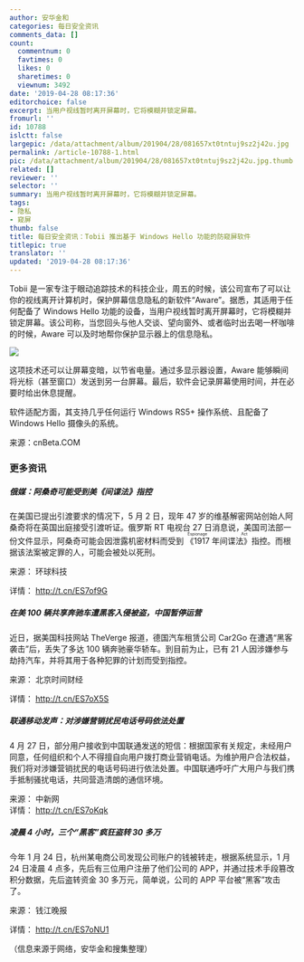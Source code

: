 ```yaml
---
author: 安华金和
categories: 每日安全资讯
comments_data: []
count:
  commentnum: 0
  favtimes: 0
  likes: 0
  sharetimes: 0
  viewnum: 3492
date: '2019-04-28 08:17:36'
editorchoice: false
excerpt: 当用户视线暂时离开屏幕时，它将模糊并锁定屏幕。
fromurl: ''
id: 10788
islctt: false
largepic: /data/attachment/album/201904/28/081657xt0tntuj9sz2j42u.jpg
permalink: /article-10788-1.html
pic: /data/attachment/album/201904/28/081657xt0tntuj9sz2j42u.jpg.thumb.jpg
related: []
reviewer: ''
selector: ''
summary: 当用户视线暂时离开屏幕时，它将模糊并锁定屏幕。
tags:
- 隐私
- 窥屏
thumb: false
title: 每日安全资讯：Tobii 推出基于 Windows Hello 功能的防窥屏软件
titlepic: true
translator: ''
updated: '2019-04-28 08:17:36'
---
```


Tobii 是一家专注于眼动追踪技术的科技企业，周五的时候，该公司宣布了可以让你的视线离开计算机时，保护屏幕信息隐私的新软件“Aware”。据悉，其适用于任何配备了 Windows Hello 功能的设备，当用户视线暂时离开屏幕时，它将模糊并锁定屏幕。该公司称，当您回头与他人交谈、望向窗外、或者临时出去喝一杯咖啡的时候，Aware 可以及时地帮你保护显示器上的信息隐私。


![](/data/attachment/album/201904/28/081657xt0tntuj9sz2j42u.jpg)


这项技术还可以让屏幕变暗，以节省电量。通过多显示器设置，Aware 能够瞬间将光标（甚至窗口）发送到另一台屏幕。最后，软件会记录屏幕使用时间，并在必要时给出休息提醒。


软件适配方面，其支持几乎任何运行 Windows RS5+ 操作系统、且配备了 Windows Hello 摄像头的系统。


来源：cnBeta.COM


### 更多资讯


##### 俄媒：阿桑奇可能受到美《间谍法》指控


在美国已提出引渡要求的情况下，5 月 2 日，现年 47 岁的维基解密网站创始人阿桑奇将在英国出庭接受引渡听证。俄罗斯 RT 电视台 27 日消息说，美国司法部一份文件显示，阿桑奇可能会因泄露机密材料而受到<ruby> 《1917 年间谍法》 <rp>  （ </rp> <rt>  Espionage Act </rt> <rp>  ） </rp></ruby>指控。而根据该法案被定罪的人，可能会被处以死刑。


来源： 环球科技


详情： <http://t.cn/ES7of9G> 


##### 在美 100 辆共享奔驰车遭黑客入侵被盗，中国暂停运营


近日，据美国科技网站 TheVerge 报道，德国汽车租赁公司 Car2Go 在遭遇“黑客袭击”后，丢失了多达 100 辆奔驰豪华轿车。到目前为止，已有 21 人因涉嫌参与劫持汽车，并将其用于各种犯罪的计划而受到指控。


来源： 北京时间财经


详情： <http://t.cn/ES7oX5S> 


##### 联通移动发声：对涉嫌营销扰民电话号码依法处置


4 月 27 日，部分用户接收到中国联通发送的短信：根据国家有关规定，未经用户同意，任何组织和个人不得擅自向用户拨打商业营销电话。为维护用户合法权益，我们将对涉嫌营销扰民的电话号码进行依法处置。中国联通呼吁广大用户与我们携手抵制骚扰电话，共同营造清朗的通信环境。


来源： 中新网  
详情： <http://t.cn/ES7oKqk> 


##### 凌晨 4 小时，三个“黑客”疯狂盗转 30 多万


今年 1 月 24 日，杭州某电商公司发现公司账户的钱被转走，根据系统显示，1 月 24 日凌晨 4 点多，先后有三位用户注册了他们公司的 APP，并通过技术手段篡改积分数据，先后盗转资金 30 多万元，简单说，公司的 APP 平台被“黑客”攻击了。


来源： 钱江晚报


详情： <http://t.cn/ES7oNU1> 


（信息来源于网络，安华金和搜集整理）